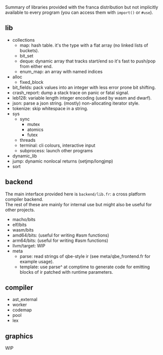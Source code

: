 Summary of libraries provided with the franca distribution but not implicitly  
available to every program (you can access them with `import()` or `#use`). 

## lib

- collections
  - map: hash table. it's the type with a flat array (no linked lists of buckets). 
  - bit_set
  - deque: dynamic array that tracks start/end so it's fast to push/pop from either end.
  - enum_map: an array with named indices
- alloc
  - fixed_block
- bit_fields: pack values into an integer with less error prone bit shifting. 
- crash_report: dump a stack trace on panic or fatal signal. 
- leb128: variable length integer encoding (used by wasm and dwarf). 
- json: parse a json string. (mostly) non-allocating iterator style. 
- tokenize: skip whitespace in a string. 
- sys
  - sync
    - mutex
    - atomics
    - futex
  - threads
  - terminal: cli colours, interactive input
  - subprocess: launch other programs
- dynamic_lib
- jump: dynamic nonlocal returns (setjmp/longjmp)
- sort

## backend

The main interface provided here is `backend/lib.fr`: a cross platform compiler backend.  
The rest of these are mainly for internal use but might also be useful for other projects. 

- macho/bits
- elf/bits
- wasm/bits
- amd64/bits: (useful for writing #asm functions)
- arm64/bits: (useful for writing #asm functions)
- llvm/target: WIP
- meta
  - parse: read strings of qbe-style ir (see meta/qbe_frontend.fr for example usage). 
  - template: use parse^ at comptime to generate code for emitting blocks of ir patched with runtime parameters. 

## compiler 

- ast_external
- worker
- codemap
- pool
- lex

## graphics

WIP
